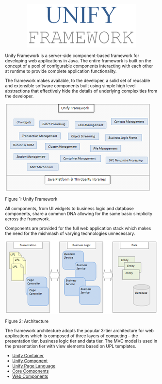 <h1 align="center"><img src="images/unifyframework.png" alt="Unify Framework" width="360" align="center"></h1>  

Unify Framework is a server-side component-based framework for developing web applications in Java. The entire framework is built on the concept of a pool of configurable components interacting with each other at runtime to provide complete application functionality.

The framework makes available, to the developer, a solid set of reusable and extensible software components built using simple high level abstractions that effectively hide the details of underlying complexities from the developer.

<img src="images/unifyframeworklayer.png" alt="Unify Framework" align="center">

Figure 1: Unify Framework

All components, from UI widgets to business logic and database components, share a common DNA allowing for the same basic simplicity across the framework. 

Components are provided for the full web application stack which makes the need for the mishmash of varying technologies unnecessary.

<img src="images/unifyarchitecture.png" alt="Unify Architecture" align="center">

Figure 2: Architecture

The framework architecture adopts the popular 3-tier architecture for web applications which is composed of three layers of computing – the presentation tier, business logic tier and data tier. The MVC model is used in the presentation tier with view elements based on UPL templates.

* [Unify Container](/tcdng/unify-framework/wiki/Unify-Container)
* [Unify Component](/tcdng/unify-framework/wiki/Unify-Component)
* [Unify Page Language](/tcdng/unify-framework/wiki/Unify-Page-Language)
* [Core Components](/tcdng/unify-framework/wiki/Core-Components)
* [Web Components](/tcdng/unify-framework/wiki/Web-Components)
